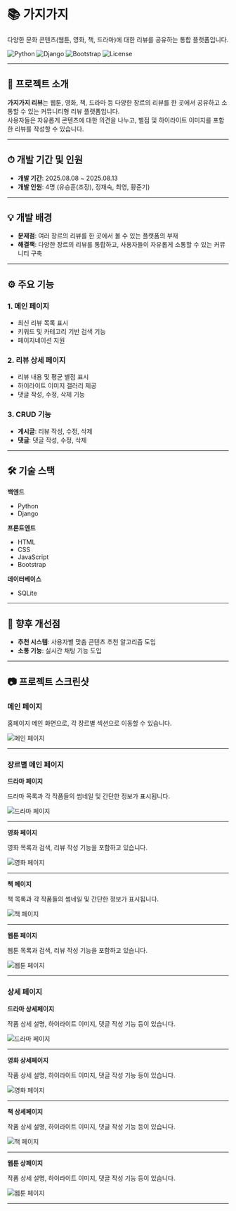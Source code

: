 # 📚 가지가지 
다양한 문화 콘텐츠(웹툰, 영화, 책, 드라마)에 대한 리뷰를 공유하는 통합 플랫폼입니다.

![Python](https://img.shields.io/badge/Python-3.x-blue)
![Django](https://img.shields.io/badge/Django-4.x-green)
![Bootstrap](https://img.shields.io/badge/Bootstrap-5.x-purple)
![License](https://img.shields.io/badge/license-MIT-lightgrey)



---

## 📖 프로젝트 소개
**가지가지 리뷰**는 웹툰, 영화, 책, 드라마 등 다양한 장르의 리뷰를 한 곳에서 공유하고 소통할 수 있는 커뮤니티형 리뷰 플랫폼입니다.  
사용자들은 자유롭게 콘텐츠에 대한 의견을 나누고, 별점 및 하이라이트 이미지를 포함한 리뷰를 작성할 수 있습니다.

---

## ⏱ 개발 기간 및 인원
- **개발 기간**: 2025.08.08 ~ 2025.08.13
- **개발 인원**: 4명 (유승훈(조장), 정재숙, 최영, 황준기)

---

## 💡 개발 배경
- **문제점**: 여러 장르의 리뷰를 한 곳에서 볼 수 있는 플랫폼의 부재
- **해결책**: 다양한 장르의 리뷰를 통합하고, 사용자들이 자유롭게 소통할 수 있는 커뮤니티 구축

---

## ⚙ 주요 기능

### 1. 메인 페이지
- 최신 리뷰 목록 표시
- 키워드 및 카테고리 기반 검색 기능
- 페이지네이션 지원

### 2. 리뷰 상세 페이지
- 리뷰 내용 및 평균 별점 표시
- 하이라이트 이미지 갤러리 제공
- 댓글 작성, 수정, 삭제 기능

### 3. CRUD 기능
- **게시글**: 리뷰 작성, 수정, 삭제
- **댓글**: 댓글 작성, 수정, 삭제

---

## 🛠 기술 스택

**백엔드**
- Python  
- Django

**프론트엔드**
- HTML  
- CSS  
- JavaScript  
- Bootstrap

**데이터베이스**
- SQLite

---


## 📌 향후 개선점
- **추천 시스템**: 사용자별 맞춤 콘텐츠 추천 알고리즘 도입
- **소통 기능**: 실시간 채팅 기능 도입

---

## 📷 프로젝트 스크린샷

### 메인 페이지

홈페이지 메인 화면으로, 각 장르별 섹션으로 이동할 수 있습니다.

![메인 페이지](docs/images/main_page.png)

---

### 장르별 메인 페이지

**드라마 페이지**

드라마 목록과 각 작품들의 썸네일 및 간단한 정보가 표시됩니다.

![드라마 페이지](docs/images/drama_page.png)

---

**영화 페이지**

영화 목록과 검색, 리뷰 작성 기능을 포함하고 있습니다.

![영화 페이지](docs/images/movie_page.png)

---
**책 페이지**

책 목록과 각 작품들의 썸네일 및 간단한 정보가 표시됩니다.

![책 페이지](docs/images/drama_page.png)

---

**웹툰 페이지**

웹툰 목록과 검색, 리뷰 작성 기능을 포함하고 있습니다.

![웹툰 페이지](docs/images/movie_page.png)

---

### 상세 페이지

**드라마 상세페이지**

작품 상세 설명, 하이라이트 이미지, 댓글 작성 기능 등이 있습니다.

![드라마 페이지](docs/images/drama_page.png)

---

**영화 상세페이지**

작품 상세 설명, 하이라이트 이미지, 댓글 작성 기능 등이 있습니다.

![영화 페이지](docs/images/movie_page.png)

---
**책 상세페이지**

작품 상세 설명, 하이라이트 이미지, 댓글 작성 기능 등이 있습니다.

![책 페이지](docs/images/drama_page.png)

---

**웹툰 상페이지**

작품 상세 설명, 하이라이트 이미지, 댓글 작성 기능 등이 있습니다.

![웹툰 페이지](docs/images/movie_page.png)

---

